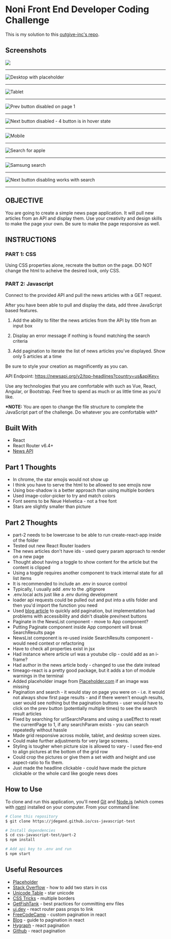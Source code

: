 # Noni Front End Developer Coding Challenge

This is my solution to this [outgive-inc's repo](https://github.com/outgive-inc/css-javascript-test).

## Screenshots 

![](css-js-test-part1.png)

***

![](css-js-test-part2-desktop-placeholder.png "Desktop with placeholder")

***

![](css-js-test-part2-tablet-1.png "Tablet")

***

![](css-js-test-part2-tablet-2.png "Prev button disabled on page 1")

***

![](css-js-test-part2-tablet-3.png "Next button disabled - 4 button is in hover state")

***

![](css-js-test-part2-mobile.png "Mobile")

***

![](css-js-part2-search-for-apple.png "Search for apple")

***

![](css-js-part2-samsung-search.png "Samsung search")

***

![](css-js-part2-samsung-search-2.png "Next button disabling works with search")

***

## OBJECTIVE

You are going to create a simple news page application. It will pull new articles from an API and display them. Use your creativity and design skills to make the page your own. Be sure to make the page responsive as well.

## INSTRUCTIONS

### PART 1: CSS

Using CSS properties alone, recreate the button on the page. DO NOT change the html to acheive the desired look, only CSS.

### PART 2: Javascript

Connect to the provided API and pull the news articles with a GET request.

After you have been able to pull and display the data, add three JavaScript based features.

1.  Add the ability to filter the news articles from the API by title from an input box

2.  Display an error message if nothing is found matching the search criteria

3.  Add pagination to iterate the list of news articles you’ve displayed. Show only 5 articles at a time

Be sure to style your creation as magnificently as you can.

API Endpoint: https://newsapi.org/v2/top-headlines?country=us&apiKey=

Use any technologies that you are comfortable with such as Vue, React, Angular, or Bootstrap. Feel free to spend as much or as little time as you'd like.

**\*NOTE:** You are open to change the file structure to complete the JavaScript part of the challenge. Do whatever you are comfortable with\*

## Built With

- React
- React Router v6.4+
- [News API](https://newsapi.org/docs) 

## Part 1 Thoughts

- In chrome, the star emojis would not show up 
- I think you have to serve the html to be allowed to see emojis now
- Using box-shadow is a better approach than using multiple borders
- Used image-color-picker to try and match colors
- Font seems to be Neue Helvetica - not a free font
- Stars are slightly smaller than picture 

## Part 2 Thoughts 

- part-2 needs to be lowercase to be able to run create-react-app inside of the folder
- Tested out new React Router loaders
- The news articles don't have ids - used query param approach to render on a new page
- Thought about having a toggle to show content for the article but the content is clipped 
- Using a toggle requires another component to track internal state for all list items
- It is recommended to include an .env in source control
- Typically, I usually add .env to the .gitignore 
- .env.local acts just like a .env during development
- loader api requests could be pulled out and put into a utils folder and then you'd import the function you need
- Used [blog article](https://hygraph.com/blog/react-pagination) to quickly add pagination, but implementation had problems with accessibility and didn't disable prev/next buttons 
- Paginate in the NewsList component - move to App component?
- Putting Paginate component inside App component will break SearchResults page
- NewsList component is re-used inside SearchResults component - would need context or refactoring 
- Have to check all properties exist in jsx 
- Had instance where article url was a youtube clip - could add as an i-frame?
- Had author in the news article body - changed to use the date instead 
- timeago-react is a pretty good package, but it adds a ton of module warnings in the terminal
- Added placeholder image from [Placeholder.com](https://placeholder.com/) if an image was missing
- Pagination and search - it would stay on page you were on - i.e. it would not always show first page results - and if there weren't enough results, user would see nothing but the pagination buttons - user would have to click on the prev button (potentially multiple times) to see the search result articles
- Fixed by searching for urlSearchParams and using a useEffect to reset the currentPage to 1, if any searchParam exists - you can search repeatedly without hassle
- Made grid responsive across mobile, tablet, and desktop screen sizes.
- Could make further adjustments for very large screens.
- Styling is tougher when picture size is allowed to vary - I used flex-end to align pictures at the bottom of the grid row
- Could crop the pictures or give them a set width and height and use aspect-ratio to fix them.  
- Just made the headline clickable - could have made the picture clickable or the whole card like google news does

## How to Use

To clone and run this application, you'll need [Git](https://git-scm.com) and [Node.js](https://nodejs.org/en/download/) (which comes with [npm](http://npmjs.com)) installed on your computer. From your command line:

```bash
# Clone this repository 
$ git clone https://jdegand.github.io/css-javascript-test

# Install dependencies
$ cd css-javascript-test/part-2
$ npm install

# Add api key to .env and run
$ npm start
```

## Useful Resources

- [Placeholder](https://placeholder.com/)
- [Stack Overflow](https://stackoverflow.com/questions/41574855/how-to-add-two-stars-in-css-through-after) - how to add two stars in css 
- [Unicode Table](https://unicode-table.com/en/2605/) - star unicode
- [CSS Tricks](https://css-tricks.com/snippets/css/multiple-borders/) - multiple borders
- [GetFishTank](https://www.getfishtank.com/blog/best-practices-for-committing-env-files-to-version-control) - best practices for committing env files
- [ui.dev](https://ui.dev/react-router-pass-props-to-link) - react router pass props to link
- [FreeCodeCamp](https://www.freecodecamp.org/news/build-a-custom-pagination-component-in-react/) - custom pagination in react
- [Blog](https://levelup.gitconnected.com/a-simple-guide-to-pagination-in-react-facd6f785bd0) - guide to pagination in react
- [Hygraph](https://hygraph.com/blog/react-pagination) - react pagination
- [Github](https://github.com/olawanlejoel/GraphCMS-react-pagination) - react pagination